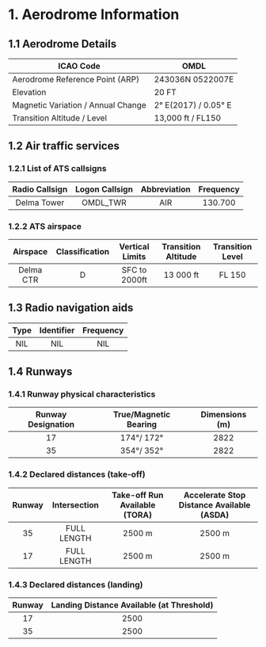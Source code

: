# 1. Aerodrome Information
## 1.1 Aerodrome Details
| ICAO Code                          |         OMDL         |
|------------------------------------|----------------------|
| Aerodrome Reference Point (ARP)    |   243036N 0522007E   |
| Elevation                          |         20 FT        |
| Magnetic Variation / Annual Change | 2° E(2017) / 0.05° E |
| Transition Altitude / Level        |  13,000 ft / FL150   |

## 1.2 Air traffic services
### 1.2.1 List of ATS callsigns
| Radio Callsign              | Logon Callsign   | Abbreviation   | Frequency   |
|:---------------------------:|:----------------:|:--------------:|:-----------:|
| Delma Tower                 |OMDL_TWR          |AIR             |130.700      |


### 1.2.2 ATS airspace
| Airspace                                         | Classification   | Vertical Limits       | Transition Altitude   | Transition Level   |
|:------------------------------------------------:|:----------------:|:---------------------:|:---------------------:|:------------------:|
| Delma CTR                                        |        D         |   SFC to 2000ft       | 13 000 ft             | FL 150             |

## 1.3 Radio navigation aids
| Type            | Identifier   | Frequency   |
|:---------------:|:------------:|:-----------:|
| NIL             |NIL           |NIL          |

## 1.4 Runways
### 1.4.1 Runway physical characteristics
| Runway Designation   | True/Magnetic Bearing     | Dimensions (m)   |
|:--------------------:|:-------------------------:|:----------------:|
|17                    | 174°/ 172°                | 2822             |
|35                    | 354°/ 352°                | 2822             |

### 1.4.2 Declared distances (take-off)
| Runway    | Intersection     |Take-off Run Available (TORA) | Accelerate Stop Distance Available (ASDA)|
|:---------:|:----------------:|:----------------------------:|:----------------------------------------:|             
| 35        |FULL LENGTH       |2500 m                        |2500 m                                    |                           
| 17        |FULL LENGTH       |2500 m                        |2500 m                                    |

### 1.4.3 Declared distances (landing)
| Runway | Landing Distance Available (at Threshold) |
|:------:|:-----------------------------------------:|
|17      |2500                                       |
|35      |2500                                       |
